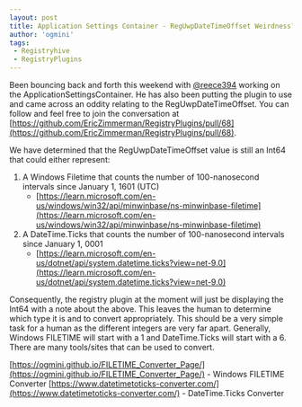 ```yaml
---
layout: post
title: Application Settings Container - RegUwpDateTimeOffset Weirdness?
author: 'ogmini'
tags:
 - Registryhive
 - RegistryPlugins
---
```


Been bouncing back and forth this weekend with [@reece394](https://github.com/reece394) working on the ApplicationSettingsContainer. He has also been putting the plugin to use and came across an oddity relating to the RegUwpDateTimeOffset. You can follow and feel free to join the conversation at [https://github.com/EricZimmerman/RegistryPlugins/pull/68](https://github.com/EricZimmerman/RegistryPlugins/pull/68).

We have determined that the RegUwpDateTimeOffset value is still an Int64 that could either represent:

1. A Windows Filetime that counts the number of 100-nanosecond intervals since January 1, 1601 (UTC)
    - [https://learn.microsoft.com/en-us/windows/win32/api/minwinbase/ns-minwinbase-filetime](https://learn.microsoft.com/en-us/windows/win32/api/minwinbase/ns-minwinbase-filetime)
2. A DateTime.Ticks that counts the number of 100-nanosecond intervals since January 1, 0001
    - [https://learn.microsoft.com/en-us/dotnet/api/system.datetime.ticks?view=net-9.0](https://learn.microsoft.com/en-us/dotnet/api/system.datetime.ticks?view=net-9.0)

Consequently, the registry plugin at the moment will just be displaying the Int64 with a note about the above. This leaves the human to determine which type it is and to convert appropriately. This should be a very simple task for a human as the different integers are very far apart. Generally, Windows FILETIME will start with a 1 and DateTime.Ticks will start with a 6. There are many tools/sites that can be used to convert.

[https://ogmini.github.io/FILETIME_Converter_Page/](https://ogmini.github.io/FILETIME_Converter_Page/) - Windows FILETIME Converter
[https://www.datetimetoticks-converter.com/](https://www.datetimetoticks-converter.com/) - DateTime.Ticks Converter
